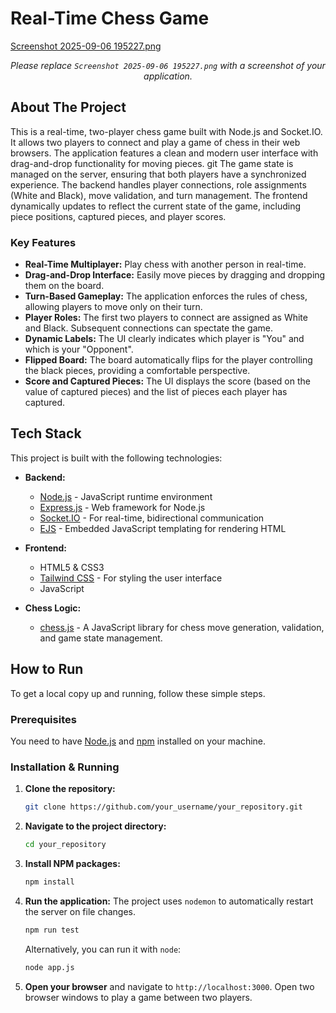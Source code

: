 # Real-Time Chess Game

[Screenshot 2025-09-06 195227.png](https://github.com/LUCKYALI1/chess/blob/main/Screenshot%202025-09-06%20195227.png)
*<p align="center">Please replace `Screenshot 2025-09-06 195227.png` with a screenshot of your application.</p>*

## About The Project

This is a real-time, two-player chess game built with Node.js and Socket.IO. It allows two players to connect and play a game of chess in their web browsers. The application features a clean and modern user interface with drag-and-drop functionality for moving pieces.
git 
The game state is managed on the server, ensuring that both players have a synchronized experience. The backend handles player connections, role assignments (White and Black), move validation, and turn management. The frontend dynamically updates to reflect the current state of the game, including piece positions, captured pieces, and player scores.

### Key Features

*   **Real-Time Multiplayer:** Play chess with another person in real-time.
*   **Drag-and-Drop Interface:** Easily move pieces by dragging and dropping them on the board.
*   **Turn-Based Gameplay:** The application enforces the rules of chess, allowing players to move only on their turn.
*   **Player Roles:** The first two players to connect are assigned as White and Black. Subsequent connections can spectate the game.
*   **Dynamic Labels:** The UI clearly indicates which player is "You" and which is your "Opponent".
*   **Flipped Board:** The board automatically flips for the player controlling the black pieces, providing a comfortable perspective.
*   **Score and Captured Pieces:** The UI displays the score (based on the value of captured pieces) and the list of pieces each player has captured.

## Tech Stack

This project is built with the following technologies:

*   **Backend:**
    *   [Node.js](https://nodejs.org/) - JavaScript runtime environment
    *   [Express.js](https://expressjs.com/) - Web framework for Node.js
    *   [Socket.IO](https://socket.io/) - For real-time, bidirectional communication
    *   [EJS](https://ejs.co/) - Embedded JavaScript templating for rendering HTML

*   **Frontend:**
    *   HTML5 & CSS3
    *   [Tailwind CSS](https://tailwindcss.com/) - For styling the user interface
    *   JavaScript

*   **Chess Logic:**
    *   [chess.js](https://github.com/jhlywa/chess.js) - A JavaScript library for chess move generation, validation, and game state management.

## How to Run

To get a local copy up and running, follow these simple steps.

### Prerequisites

You need to have [Node.js](https://nodejs.org/) and [npm](https://www.npmjs.com/) installed on your machine.

### Installation & Running

1.  **Clone the repository:**
    ```sh
    git clone https://github.com/your_username/your_repository.git
    ```
2.  **Navigate to the project directory:**
    ```sh
    cd your_repository
    ```
3.  **Install NPM packages:**
    ```sh
    npm install
    ```
4.  **Run the application:**
    The project uses `nodemon` to automatically restart the server on file changes.
    ```sh
    npm run test
    ```
    Alternatively, you can run it with `node`:
    ```sh
    node app.js
    ```
5.  **Open your browser** and navigate to `http://localhost:3000`. Open two browser windows to play a game between two players.
